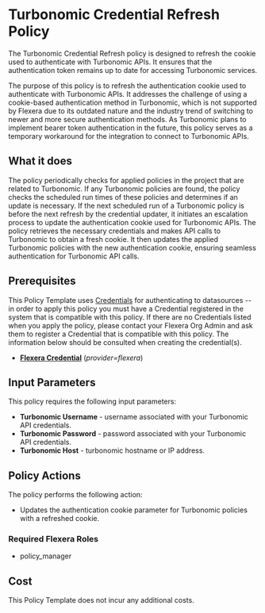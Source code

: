 # Turbonomic Credential Refresh Policy

The Turbonomic Credential Refresh policy is designed to refresh the cookie used to authenticate with Turbonomic APIs. It ensures that the authentication token remains up to date for accessing Turbonomic services.

The purpose of this policy is to refresh the authentication cookie used to authenticate with Turbonomic APIs. It addresses the challenge of using a cookie-based authentication method in Turbonomic, which is not supported by Flexera due to its outdated nature and the industry trend of switching to newer and more secure authentication methods. As Turbonomic plans to implement bearer token authentication in the future, this policy serves as a temporary workaround for the integration to connect to Turbonomic APIs.

## What it does

The policy periodically checks for applied policies in the project that are related to Turbonomic. If any Turbonomic policies are found, the policy checks the scheduled run times of these policies and determines if an update is necessary. If the next scheduled run of a Turbonomic policy is before the next refresh by the credential updater, it initiates an escalation process to update the authentication cookie used for Turbonomic APIs. The policy retrieves the necessary credentials and makes API calls to Turbonomic to obtain a fresh cookie. It then updates the applied Turbonomic policies with the new authentication cookie, ensuring seamless authentication for Turbonomic API calls.

## Prerequisites

This Policy Template uses [Credentials](https://docs.flexera.com/flexera/EN/Automation/ManagingCredentialsExternal.htm) for authenticating to datasources -- in order to apply this policy you must have a Credential registered in the system that is compatible with this policy. If there are no Credentials listed when you apply the policy, please contact your Flexera Org Admin and ask them to register a Credential that is compatible with this policy. The information below should be consulted when creating the credential(s).

- [**Flexera Credential**](https://docs.flexera.com/flexera/EN/Automation/ProviderCredentials.htm) (_provider=flexera_)

## Input Parameters

This policy requires the following input parameters:

- **Turbonomic Username** - username associated with your Turbonomic API credentials.
- **Turbonomic Password** - password associated with your Turbonomic API credentials.
- **Turbonomic Host** - turbonomic hostname or IP address.

## Policy Actions

The policy performs the following action:

- Updates the authentication cookie parameter for Turbonomic policies with a refreshed cookie.

### Required Flexera Roles

- policy_manager

## Cost

This Policy Template does not incur any additional costs.
